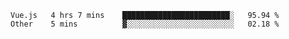 <!--START_SECTION:waka-->

```text
Vue.js   4 hrs 7 mins    ████████████████████████░   95.94 %
Other    5 mins          ▓░░░░░░░░░░░░░░░░░░░░░░░░   02.18 %
```

<!--END_SECTION:waka-->
